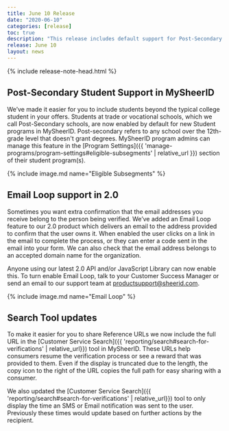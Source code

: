 ```yaml
---
title: June 10 Release
date: "2020-06-10"
categories: [release]
toc: true
description: "This release includes default support for Post-Secondary students, Email Loop support and updates to the search tool in MySheerID."
release: June 10
layout: news
---
```


{% include release-note-head.html %}


## Post-Secondary Student Support in MySheerID

We’ve made it easier for you to include students beyond the typical college student in your offers. Students at trade or vocational schools, which we call Post-Secondary schools, are now enabled by default for new Student programs in MySheerID. Post-secondary refers to any school over the 12th-grade level that doesn't grant degrees. MySheerID program admins can manage this feature in the [Program Settings]({{ 'manage-programs/program-settings#eligible-subsegments' | relative_url }}) section of their student program(s).

{% include image.md name="Eligible Subsegments" %}


## Email Loop support in 2.0

Sometimes you want extra confirmation that the email addresses you receive belong to the person being verified. We’ve added an Email Loop feature to our 2.0 product which delivers an email to the address provided to confirm that the user owns it. When enabled the user clicks on a link in the email to complete the process, or they can enter a code sent in the email into your form. We can also check that the email address belongs to an accepted domain name for the organization.

Anyone using our latest 2.0 API and/or JavaScript Library can now enable this. To turn enable Email Loop, talk to your Customer Success Manager or send an email to our support team at [productsupport@sheerid.com](mailto:productsupport@sheerid.com).

{% include image.md name="Email Loop" %}

## Search Tool updates

To make it easier for you to share Reference URLs we now include the full URL in the [Customer Service Search]({{ 'reporting/search#search-for-verifications' | relative_url}}) tool in MySheerID. These URLs help consumers resume the verification process or see a reward that was provided to them. Even if the display is truncated due to the length, the copy icon to the right of the URL copies the full path for easy sharing with a consumer.

We also updated the [Customer Service Search]({{ 'reporting/search#search-for-verifications' | relative_url}}) tool to only display the time an SMS or Email notification was sent to the user. Previously these times would update based on further actions by the recipient.